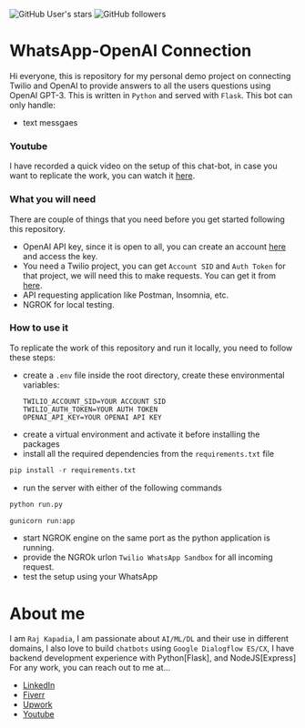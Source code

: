 ![GitHub User's stars](https://img.shields.io/github/stars/RajKKapadia?style=for-the-badge)
![GitHub followers](https://img.shields.io/github/followers/RajKKapadia?style=for-the-badge)

# WhatsApp-OpenAI Connection
Hi everyone, this is repository for my personal demo project on connecting Twilio and OpenAI to provide answers to all the users questions using OpenAI GPT-3. This is written in `Python` and served with `Flask`. This bot can only handle:
* text messgaes

### Youtube
I have recorded a quick video on the setup of this chat-bot, in case you want to replicate the work, you can watch it [here](https://youtu.be/uxY3__IkozM).

### What you will need
There are couple of things that you need before you get started following this repository.
* OpenAI API key, since it is open to all, you can create an account [here](https://openai.com/) and access the key.
* You need a Twilio project, you can get `Account SID` and `Auth Token` for that project, we will need this to make requests. You can get it from [here](https://console.twilio.com/).
* API requesting application like Postman, Insomnia, etc.
* NGROK for local testing.

### How to use it
To replicate the work of this repository and run it locally, you need to follow these steps:
* create a `.env` file inside the root directory, create these environmental variables:
    ```
    TWILIO_ACCOUNT_SID=YOUR ACCOUNT SID
    TWILIO_AUTH_TOKEN=YOUR AUTH TOKEN
    OPENAI_API_KEY=YOUR OPENAI API KEY
    ```
* create a virtual environment and activate it before installing the packages
* install all the required dependencies from the `requirements.txt` file
```python
pip install -r requirements.txt
```
* run the server with either of the following commands
```python
python run.py
```
```python
gunicorn run:app
```
* start NGROK engine on the same port as the python application is running.
* provide the NGROk urlon `Twilio WhatsApp Sandbox` for all incoming request.
* test the setup using your WhatsApp

# About me
I am `Raj Kapadia`, I am passionate about `AI/ML/DL` and their use in different domains, I also love to build `chatbots` using `Google Dialogflow ES/CX`, I have backend development experience with Python[Flask], and NodeJS[Express] For any work, you can reach out to me at...

* [LinkedIn](https://www.linkedin.com/in/rajkkapadia/)
* [Fiverr](https://www.fiverr.com/rajkkapadia​)
* [Upwork](https://www.upwork.com/freelancers/~0176aeacfcff7f1fc2)
* [Youtube](https://www.youtube.com/channel/UCOT01XvBSj12xQsANtTeAcQ)
